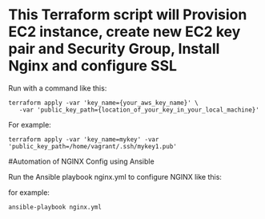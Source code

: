 # This Terraform script will Provision EC2 instance, create new EC2 key pair and Security Group, Install Nginx and configure SSL

Run with a command like this:

```
terraform apply -var 'key_name={your_aws_key_name}' \
   -var 'public_key_path={location_of_your_key_in_your_local_machine}'
```

For example:

```
terraform apply -var 'key_name=mykey' -var 'public_key_path=/home/vagrant/.ssh/mykey1.pub'
```

#Automation of NGINX Config using Ansible

Run the Ansible playbook nginx.yml to configure NGINX like this:


for example:

```
ansible-playbook nginx.yml
``` 
